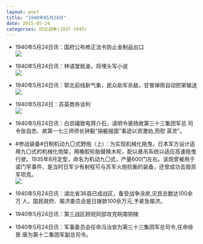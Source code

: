 ```yaml
---
layout: post
title: "1940年05月24日"
date: 2015-05-24
categories: 抗日战争(1937-1945)
---
```


<meta name="referrer" content="no-referrer" />

- 1940年5月24日讯：国府公布修正法令防止金制品出口 <br/><img src="https://ww1.sinaimg.cn/large/aca367d8jw1esfpejelqjj20c70c9ta2.jpg" />

- 1940年5月24日讯：林语堂抵渝，将埋头写小说 <br/><img src="https://ww1.sinaimg.cn/large/aca367d8jw1esfno6bqasj205x0ahmy3.jpg" />

- 1940年5月24日讯：鄂北前线新气象，民众助军杀敌，甘冒弹雨自动担架输送 <br/><img src="https://ww3.sinaimg.cn/large/aca367d8jw1esfly9i7mcj20a60cnq41.jpg" />

- 1940年5月24日：苏英商务谈判 <br/><img src="https://ww3.sinaimg.cn/large/aca367d8jw1esff0n5nl3j211s0h0jx9.jpg" />

- 1940年5月24日讯：白崇禧致电蒋介石，请明令褒扬故第三十三集团军总 司令张自忠、故第一七三师师长钟毅“捐躯报国”事迹以资激劝,而慰 英灵”。  

- #参战装备#日制机动九〇式野炮（上）：为实现机械化拖曳，日本军方设计适用九〇式的机械化炮架，用橡胶轮胎替换木轮，配以悬吊系统以适应高速拖曳行驶。1935年8月定型，命名为机动九〇式，产量600门左右。该炮曾被用于诺门罕事件，是当时日军少有射程可与苏军火炮抗衡的装备，还曾成功击毁苏军坦克。 <br/><img src="https://ww1.sinaimg.cn/large/aca367d8jw1esf5rdhcwmj20f617ck1u.jpg" />

- 1940年5月24日讯：湖北省36县已成战区，备受战争涂炭,灾民总数达100余万 人，国民政府、赈济委员会是日拨款100余万元,予紧急赈济。 

- 1940年5月24日讯：第三战区顾祝同部攻克皖南铜陵 

- 1940年5月24日讯：军事委员会任命冯治安为第三十三集团军总司令,任命徐景 唐为第十二集团军副总司令。 

